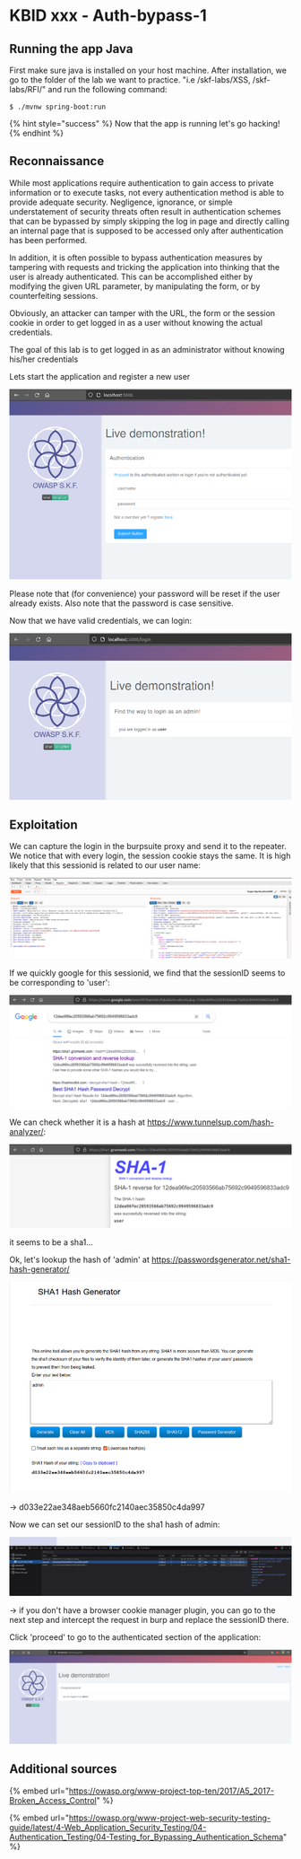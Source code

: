 # KBID xxx - Auth-bypass-1

## Running the app Java

First make sure java is installed on your host machine.
After installation, we go to the folder of the lab we want to practice.
"i.e /skf-labs/XSS, /skf-labs/RFI/" and run the following command:

```
$ ./mvnw spring-boot:run
```

{% hint style="success" %}
Now that the app is running let's go hacking!
{% endhint %}

## Reconnaissance

While most applications require authentication to gain access to private information or to execute tasks, not every authentication method is able to provide adequate security. Negligence, ignorance, or simple understatement of security threats often result in authentication schemes that can be bypassed by simply skipping the log in page and directly calling an internal page that is supposed to be accessed only after authentication has been performed.

In addition, it is often possible to bypass authentication measures by tampering with requests and tricking the application into thinking that the user is already authenticated. This can be accomplished either by modifying the given URL parameter, by manipulating the form, or by counterfeiting sessions.

Obviously, an attacker can tamper with the URL, the form or the session cookie in order to get logged in as a user without knowing the actual credentials.

The goal of this lab is to get logged in as an administrator without knowing his/her credentials

Lets start the application and register a new user

![](../../.gitbook/assets/nodejs/Auth-Bypass-1/1.png)

Please note that (for convenience) your password will be reset if the user already exists.
Also note that the password is case sensitive.

Now that we have valid credentials, we can login:

![](../../.gitbook/assets/nodejs/Auth-Bypass-1/2.png)

## Exploitation

We can capture the login in the burpsuite proxy and send it to the repeater. We notice that with every login, the session cookie stays the same. It is high likely that this sessionid is related to our user name:

![](../../.gitbook/assets/nodejs/Auth-Bypass-1/3.png)

If we quickly google for this sessionid, we find that the sessionID seems to be corresponding to 'user':

![](../../.gitbook/assets/nodejs/Auth-Bypass-1/4.png)

We can check whether it is a hash at https://www.tunnelsup.com/hash-analyzer/:

![](../../.gitbook/assets/nodejs/Auth-Bypass-1/5.png)

it seems to be a sha1...

Ok, let's lookup the hash of 'admin' at https://passwordsgenerator.net/sha1-hash-generator/

![](../../.gitbook/assets/nodejs/Auth-Bypass-1/6.png)

-> d033e22ae348aeb5660fc2140aec35850c4da997

Now we can set our sessionID to the sha1 hash of admin:

![](../../.gitbook/assets/nodejs/Auth-Bypass-1/7.png)

-> if you don't have a browser cookie manager plugin, you can go to the next step and intercept the request in burp and replace the sessionID there.

Click 'proceed' to go to the authenticated section of the application:

![](../../.gitbook/assets/nodejs/Auth-Bypass-1/8.png)

## Additional sources

{% embed url="https://owasp.org/www-project-top-ten/2017/A5_2017-Broken_Access_Control" %}

{% embed url="https://owasp.org/www-project-web-security-testing-guide/latest/4-Web_Application_Security_Testing/04-Authentication_Testing/04-Testing_for_Bypassing_Authentication_Schema" %}
